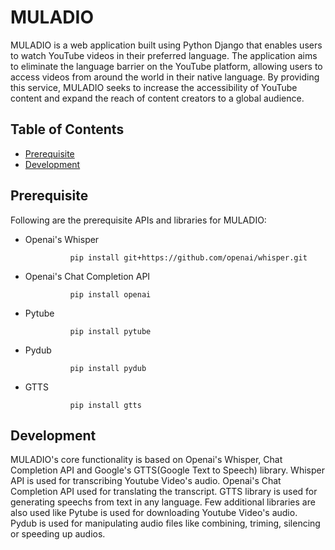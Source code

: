 # MULADIO

MULADIO is a web application built using Python Django that enables users to watch YouTube videos in their preferred language. The application aims to eliminate the language barrier on the YouTube platform, allowing users to access videos from around the world in their native language. By providing this service, MULADIO seeks to increase the accessibility of YouTube content and expand the reach of content creators to a global audience.

## Table of Contents

- [Prerequisite](#Prerequisite)
- [Development](#Development)

## Prerequisite

Following are the prerequisite APIs and libraries for MULADIO:

* Openai's Whisper
        
                pip install git+https://github.com/openai/whisper.git

* Openai's Chat Completion API
        
                pip install openai

* Pytube
        
                pip install pytube

* Pydub
                
                pip install pydub

* GTTS
                
                pip install gtts
                

## Development

MULADIO's core functionality is based on Openai's Whisper, Chat Completion API and Google's GTTS(Google Text to Speech) library. Whisper API is used for transcribing Youtube Video's audio. Openai's Chat Completion API 
used for translating the transcript. GTTS library is used for generating speechs from text in any language. Few additional libraries are also used like Pytube is used for downloading Youtube Video's audio. Pydub is used
for manipulating audio files like combining, triming, silencing or speeding up audios. 


